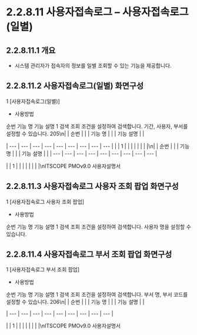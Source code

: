 # 2.2.8.11 사용자접속로그 – 사용자접속로그(일별)



## 2.2.8.11.1 개요

- 시스템 관리자가 접속자의 정보를 일별 조회할 수 있는 기능을 제공합니다.

## 2.2.8.11.2 사용자접속로그(일별) 화면구성

1
[사용자접속로그(일별)]

- 사용방법

순번 기능 명 기능 설명
1 검색 조회 조건을 설정하여 검색합니다. 기간, 사용자, 부서를 설정할 수 있습니다.
205\n|  | 순번 |  |  | 기능 명 |  |  | 기능 설명 |  |

| --- | --- | --- | --- | --- | --- | --- | --- | --- |
|  | 1 |  |  |  |  |  |  |  |\n|  | 순번 |  |  | 기능 명 |  |  | 기능 설명 |  |
| --- | --- | --- | --- | --- | --- | --- | --- | --- |

|  | 1 |  |  |  |  |  |  |  |\nITSCOPE PMOv9.0 사용자설명서

## 2.2.8.11.3 사용자접속로그 사용자 조회 팝업 화면구성

1
[사용자접속로그 사용자 조회 팝업]

- 사용방법

순번 기능 명 기능 설명
1 검색 조회 조건을 설정하여 검색합니다. 사용자 명을 설정할 수 있습니다.

## 2.2.8.11.4 사용자접속로그 부서 조회 팝업 화면구성

1
[사용자접속로그 부서 조회 팝업]

- 사용방법

순번 기능 명 기능 설명
1 검색 조회 조건을 설정하여 검색합니다. 부서 명, 부서 코드를 설정할 수 있습니다.
206\n|  | 순번 |  |  | 기능 명 |  |  | 기능 설명 |  |

| --- | --- | --- | --- | --- | --- | --- | --- | --- |

|  | 1 |  |  |  |  |  |  |  |\nITSCOPE PMOv9.0 사용자설명서
